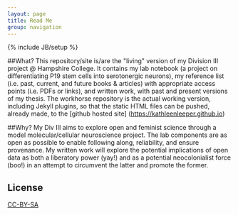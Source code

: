 ```yaml
---
layout: page
title: Read Me
group: navigation
---
```


{% include JB/setup %}

##What?
This repository/site is/are the "living" version of my Division III project @ Hampshire College. It contains my lab notebook (a  project on differentiating P19 stem cells into serotonergic neurons), my reference list (i.e. past, current, and future books & articles) with appropriate access points (i.e. PDFs or links), and written work, with past and present versions of my thesis.
The workhorse repository is the actual working version, including Jekyll plugins, so that the static HTML files can be pushed, already made, to the [github hosted site] (https://kathleenleeper.github.io)

##Why?
My Div III aims to explore open and feminist science through a model molecular/cellular neuroscience project. The lab components are as open as possible to enable following along, reliability, and ensure provenance. My written work will explore the potential implications of open data as both a liberatory power (yay!) and as a potential neocolonialist force (boo!) in an attempt to circumvent the latter and promote the former.



## License

[CC-BY-SA](https://creativecommons.org/licenses/by-sa/3.0/)
